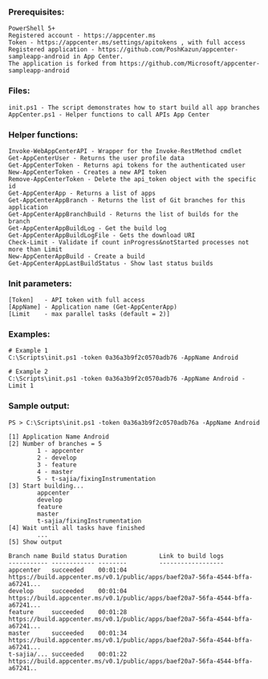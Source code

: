 ### Prerequisites:
	PowerShell 5+
	Registered account - https://appcenter.ms
	Token - https://appcenter.ms/settings/apitokens , with full access
	Registered application - https://github.com/PoshKazun/appcenter-sampleapp-android in App Center. 
	The application is forked from https://github.com/Microsoft/appcenter-sampleapp-android

### Files:
	init.ps1 - The script demonstrates how to start build all app branches
	AppCenter.ps1 - Helper functions to call APIs App Center
	
### Helper functions:
	Invoke-WebAppCenterAPI - Wrapper for the Invoke-RestMethod cmdlet
	Get-AppCenterUser - Returns the user profile data
	Get-AppCenterToken - Returns api tokens for the authenticated user 
	New-AppCenterToken - Creates a new API token
	Remove-AppCenterToken - Delete the api_token object with the specific id
	Get-AppCenterApp - Returns a list of apps
	Get-AppCenterAppBranch - Returns the list of Git branches for this application
	Get-AppCenterAppBranchBuild - Returns the list of builds for the branch
	Get-AppCenterAppBuildLog - Get the build log
	Get-AppCenterAppBuildLogFile - Gets the download URI
	Check-Limit - Validate if count inProgress&notStarted processes not more than Limit
	New-AppCenterAppBuild - Create a build
	Get-AppCenterAppLastBuildStatus - Show last status builds

### Init parameters:
	[Token]   - API token with full access
	[AppName] - Application name (Get-AppCenterApp)
	[Limit    - max parallel tasks (default = 2)]
	
### Examples:
	# Example 1
	C:\Scripts\init.ps1 -token 0a36a3b9f2c0570adb76 -AppName Android
	
	# Example 2
	C:\Scripts\init.ps1 -token 0a36a3b9f2c0570adb76 -AppName Android -Limit 1
	
### Sample output:
	PS > C:\Scripts\init.ps1 -token 0a36a3b9f2c0570adb76a -AppName Android
	
	[1] Application Name Android
	[2] Number of branches = 5
			1 - appcenter
			2 - develop
			3 - feature
			4 - master
			5 - t-sajia/fixingInstrumentation
	[3] Start building...
			appcenter
			develop
			feature
			master
			t-sajia/fixingInstrumentation
	[4] Wait until all tasks have finished
			...
	[5] Show output

	Branch name Build status Duration         Link to build logs
	----------- ------------ --------         ------------------
	appcenter   succeeded    00:01:04		  https://build.appcenter.ms/v0.1/public/apps/baef20a7-56fa-4544-bffa-a67241...
	develop     succeeded    00:01:04		  https://build.appcenter.ms/v0.1/public/apps/baef20a7-56fa-4544-bffa-a67241...
	feature     succeeded    00:01:28   	  https://build.appcenter.ms/v0.1/public/apps/baef20a7-56fa-4544-bffa-a67241...
	master      succeeded    00:01:34	      https://build.appcenter.ms/v0.1/public/apps/baef20a7-56fa-4544-bffa-a67241...
	t-sajia/... succeeded    00:01:22         https://build.appcenter.ms/v0.1/public/apps/baef20a7-56fa-4544-bffa-a67241..

	

	
